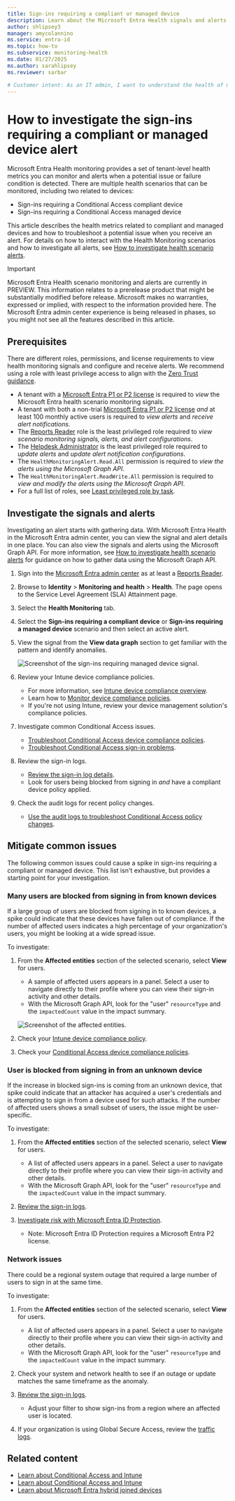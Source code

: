 ```yaml
---
title: Sign-ins requiring a compliant or managed device
description: Learn about the Microsoft Entra Health signals and alerts for sign-ins that require a compliant or managed device
author: shlipsey3
manager: amycolannino
ms.service: entra-id
ms.topic: how-to
ms.subservice: monitoring-health
ms.date: 01/27/2025
ms.author: sarahlipsey
ms.reviewer: sarbar

# Customer intent: As an IT admin, I want to understand the health of my tenant through identity related signals and alerts so I can proactively address issues and maintain a healthy tenant.
---
```


# How to investigate the sign-ins requiring a compliant or managed device alert

Microsoft Entra Health monitoring provides a set of tenant-level health metrics you can monitor and alerts when a potential issue or failure condition is detected. There are multiple health scenarios that can be monitored, including two related to devices:

- Sign-ins requiring a Conditional Access compliant device
- Sign-ins requiring a Conditional Access managed device

This article describes the health metrics related to compliant and managed devices and how to troubleshoot a potential issue when you receive an alert. For details on how to interact with the Health Monitoring scenarios and how to investigate all alerts, see [How to investigate health scenario alerts](../monitoring-health/howto-investigate-health-scenario-alerts.md).

> [!IMPORTANT]
> Microsoft Entra Health scenario monitoring and alerts are currently in PREVIEW.
> This information relates to a prerelease product that might be substantially modified before release. Microsoft makes no warranties, expressed or implied, with respect to the information provided here. The Microsoft Entra admin center experience is being released in phases, so you might not see all the features described in this article.

## Prerequisites

There are different roles, permissions, and license requirements to view health monitoring signals and configure and receive alerts. We recommend using a role with least privilege access to align with the [Zero Trust guidance](/security/zero-trust/zero-trust-overview).

- A tenant with a [Microsoft Entra P1 or P2 license](../../fundamentals/get-started-premium.md) is required to *view* the Microsoft Entra health scenario monitoring signals.
- A tenant with both a non-trial [Microsoft Entra P1 or P2 license](../../fundamentals/get-started-premium.md) *and* at least 100 monthly active users is required to *view alerts* and *receive alert notifications*.
- The [Reports Reader](../role-based-access-control/permissions-reference.md#reports-reader) role is the least privileged role required to *view scenario monitoring signals, alerts, and alert configurations*.
- The [Helpdesk Administrator](../role-based-access-control/permissions-reference.md#helpdesk-administrator) is the least privileged role required to *update alerts* and *update alert notification configurations*.
- The `HealthMonitoringAlert.Read.All` permission is required to *view the alerts using the Microsoft Graph API*.
- The `HealthMonitoringAlert.ReadWrite.All` permission is required to *view and modify the alerts using the Microsoft Graph API*.
- For a full list of roles, see [Least privileged role by task](../role-based-access-control/delegate-by-task.md#monitoring-and-health---audit-and-sign-in-logs).

## Investigate the signals and alerts

Investigating an alert starts with gathering data. With Microsoft Entra Health in the Microsoft Entra admin center, you can view the signal and alert details in one place. You can also view the signals and alerts using the Microsoft Graph API. For more information, see [How to investigate health scenario alerts](../monitoring-health/howto-investigate-health-scenario-alerts.md) for guidance on how to gather data using the Microsoft Graph API. 

1. Sign into the [Microsoft Entra admin center](https://entra.microsoft.com) as at least a [Reports Reader](../role-based-access-control/permissions-reference.md#reports-reader).

1. Browse to **Identity** > **Monitoring and health** > **Health**. The page opens to the Service Level Agreement (SLA) Attainment page.

1. Select the **Health Monitoring** tab.

1. Select the **Sign-ins requiring a compliant device** or **Sign-ins requiring a managed device** scenario and then select an active alert.

1. View the signal from the **View data graph** section to get familiar with the pattern and identify anomalies.
    
    ![Screenshot of the sign-ins requiring managed device signal.](media/scenario-health-sign-ins-compliant-managed-device/health-monitoring-compliant-device-signal.png)

1. Review your Intune device compliance policies.
    - For more information, see [Intune device compliance overview](/mem/intune/protect/device-compliance-get-started).
    - Learn how to [Monitor device compliance policies](/mem/intune/protect/compliance-policy-monitor).
    - If you're not using Intune, review your device management solution's compliance policies.

1. Investigate common Conditional Access issues.
    - [Troubleshoot Conditional Access device compliance policies](/troubleshoot/mem/intune/device-protection/troubleshoot-conditional-access#devices-appear-compliant-but-users-are-still-blocked).
    - [Troubleshoot Conditional Access sign-in problems](../conditional-access/troubleshoot-conditional-access.md).

1. Review the sign-in logs.
    - [Review the sign-in log details](concept-sign-in-log-activity-details.md).
    - Look for users being blocked from signing in *and* have a compliant device policy applied.

1. Check the audit logs for recent policy changes.
    - [Use the audit logs to troubleshoot Conditional Access policy changes](../conditional-access/troubleshoot-policy-changes-audit-log.md).

## Mitigate common issues

The following common issues could cause a spike in sign-ins requiring a compliant or managed device. This list isn't exhaustive, but provides a starting point for your investigation.

### Many users are blocked from signing in from known devices

If a large group of users are blocked from signing in to known devices, a spike could indicate that these devices have fallen out of compliance. If the number of affected users indicates a high percentage of your organization's users, you might be looking at a wide spread issue.
 
To investigate:

1. From the **Affected entities** section of the selected scenario, select **View** for users.
    - A sample of affected users appears in a panel. Select a user to navigate directly to their profile where you can view their sign-in activity and other details.
    - With the Microsoft Graph API, look for the "user" `resourceType` and the `impactedCount` value in the impact summary.

    ![Screenshot of the affected entities.](media/scenario-health-sign-ins-compliant-managed-device/affected-entities-example.png)

1. Check your [Intune device compliance policy](/mem/intune/protect/device-compliance-get-started).

1. Check your [Conditional Access device compliance policies](/troubleshoot/mem/intune/device-protection/troubleshoot-conditional-access#devices-appear-compliant-but-users-are-still-blocked).

### User is blocked from signing in from an unknown device

If the increase in blocked sign-ins is coming from an unknown device, that spike could indicate that an attacker has acquired a user's credentials and is attempting to sign in from a device used for such attacks. If the number of affected users shows a small subset of users, the issue might be user-specific.

To investigate:

1. From the **Affected entities** section of the selected scenario, select **View** for users.
    - A list of affected users appears in a panel. Select a user to navigate directly to their profile where you can view their sign-in activity and other details.
    - With the Microsoft Graph API, look for the "user" `resourceType` and the `impactedCount` value in the impact summary.
1. [Review the sign-in logs](../monitoring-health/concept-sign-in-log-activity-details.md).

1. [Investigate risk with Microsoft Entra ID Protection](../../id-protection/howto-identity-protection-investigate-risk.md).
    - Note: Microsoft Entra ID Protection requires a Microsoft Entra P2 license.

### Network issues

There could be a regional system outage that required a large number of users to sign in at the same time.  

To investigate:

1. From the **Affected entities** section of the selected scenario, select **View** for users.
    - A list of affected users appears in a panel. Select a user to navigate directly to their profile where you can view their sign-in activity and other details.
    - With the Microsoft Graph API, look for the "user" `resourceType` and the `impactedCount` value in the impact summary.

1. Check your system and network health to see if an outage or update matches the same timeframe as the anomaly.

1. [Review the sign-in logs](../monitoring-health/concept-sign-in-log-activity-details.md).
    - Adjust your filter to show sign-ins from a region where an affected user is located.

1. If your organization is using Global Secure Access, review the [traffic logs](../../global-secure-access/how-to-view-traffic-logs.md).

## Related content

- [Learn about Conditional Access and Intune](/mem/intune/protect/conditional-access)
- [Learn about Conditional Access and Intune](/mem/intune/protect/conditional-access)
- [Learn about Microsoft Entra hybrid joined devices](../devices/concept-hybrid-join.md)